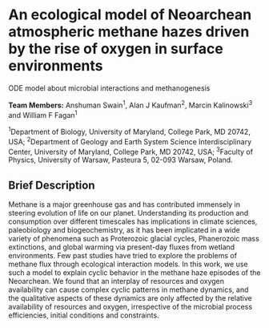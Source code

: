 # An ecological model of Neoarchean atmospheric methane hazes driven by the rise of oxygen in surface environments
ODE model about microbial interactions and methanogenesis

**Team Members:** Anshuman Swain<sup>1</sup>, Alan J Kaufman<sup>2</sup>, Marcin Kalinowski<sup>3</sup> and William F Fagan<sup>1</sup>

<sup>1</sup>Department of Biology, University of Maryland, College Park, MD 20742, USA;
<sup>2</sup>Department of Geology and Earth System Science Interdisciplinary Center, University of Maryland, College Park, MD 20742, USA;
<sup>3</sup>Faculty of Physics, University of Warsaw, Pasteura 5, 02-093 Warsaw, Poland.


## Brief Description ##
Methane is a major greenhouse gas and has contributed immensely in steering evolution of life on our planet. Understanding its production and consumption over different timescales has implications in climate sciences, paleobiology and biogeochemistry, as it has been implicated in a wide variety of phenomena such as Proterozoic glacial cycles, Phanerozoic mass extinctions, and global warming via  present-day fluxes from wetland environments. Few past studies have tried to explore the problems of methane flux through ecological interaction models. In this work, we use such a model to explain cyclic behavior in the methane haze episodes of the Neoarchean. We found that an interplay of resources and oxygen availability can cause complex cyclic patterns in methane dynamics, and the qualitative aspects of these dynamics are only affected by the relative availability of resources and oxygen, irrespective of the microbial process efficiencies, initial conditions and constraints. 
